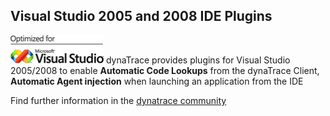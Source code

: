 ## Visual Studio 2005 and 2008 IDE Plugins

![images_community/download/attachments/47186275/icon.png](images_community/download/attachments/47186275/icon.png) dynaTrace provides plugins for Visual Studio 2005/2008 to enable **Automatic Code
Lookups** from the dynaTrace Client, **Automatic Agent injection** when launching an application from the IDE

Find further information in the [dynatrace community](https://community.dynatrace.com/community/display/DL/Visual+Studio+2005+and+2008+IDE+Plugins)